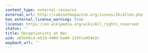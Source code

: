 ```yaml
---
content_type: external-resource
external_url: http://cabinetmagazine.org/issues/26/allen.php
has_external_license_warning: true
license: https://en.wikipedia.org/wiki/All_rights_reserved
status: ''
title: Deceptionists at War
uid: a83eb9ca-e51d-440d-ba04-124fce454e2c
wayback_url: ''
---
```

